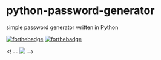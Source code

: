# python-password-generator
simple password generator written in Python


[![forthebadge](http://forthebadge.com/images/badges/made-with-python.svg)](http://forthebadge.com)
[![forthebadge](http://forthebadge.com/images/badges/built-with-love.svg)](http://forthebadge.com)



<! -- ![](https://github.com/Your_Repository_Name/Your_GIF_Name.gif) -->
